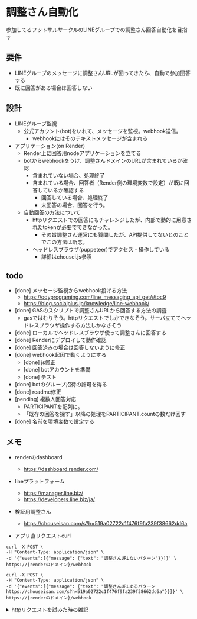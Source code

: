 # 調整さん自動化
参加してるフットサルサークルのLINEグループでの調整さん回答自動化を目指す

## 要件
- LINEグループのメッセージに調整さんURLが回ってきたら、自動で参加回答する
- 既に回答がある場合は回答しない

## 設計
- LINEグループ監視
    - 公式アカウント(bot)をいれて、メッセージを監視。webhook送信。
        - webhookにはそのテキストメッセージが含まれる
- アプリケーション(on Render)
    - Render上に回答用nodeアプリケーションを立てる
    - botからwebhookをうけ、調整さんドメインのURLが含まれているか確認
        - 含まれていない場合、処理終了
        - 含まれている場合、回答者（Render側の環境変数で設定）が既に回答しているか確認する
            - 回答している場合、処理終了
            - 未回答の場合、回答を行う。
    - 自動回答の方法について
        - httpリクエストでの回答にもチャレンジしたが、内部で動的に用意されたtokenが必要でできなかった。
            - その旨調整さん運営にも質問したが、API提供してないとのことでこの方法は断念。
        - ヘッドレスブラウザ(puppeteer)でアクセス・操作している
            - 詳細はchousei.js参照

## todo
- [done] メッセージ監視からwebhook投げる方法
    - https://odyprograming.com/line_messaging_api_get/#toc9
    - https://blog.socialplus.jp/knowledge/line-webhook/
- [done] GASのスクリプトで調整さんURLから回答する方法の調査
    - gasではむりそう。httpリクエストでしかできなそう。サーバ立ててヘッドレスブラウザ操作する方法しかなさそう
- [done] ローカルでヘッドレスブラウザ使って調整さんに回答する
- [done] Renderにデプロイして動作確認
- [done] 回答済みの場合は回答しないように修正
- [done] webhook起因で動くようにする
    - [done] js修正
    - [done] botアカウントを準備
    - [done] テスト 
- [done] botのグループ招待の許可を得る
- [done] readme修正
- [pending] 複数人回答対応
    - PARTICIPANTを配列に。
    - 「既存の回答を探す」以降の処理をPARTICIPANT.countの数だけ回す
- [done] 名前を環境変数で設定する

## メモ
- renderのdashboard
    - https://dashboard.render.com/
- lineプラットフォーム
    - https://manager.line.biz/
    - https://developers.line.biz/ja/
- 検証用調整さん
    - https://chouseisan.com/s?h=519a02722c1f476f9fa239f38662dd6a

- アプリ直リクエストcurl
```
curl -X POST \
-H "Content-Type: application/json" \
-d '{"events":[{"message": {"text": "調整さんURLないパターン"}}]}' \
https://{renderのドメイン}/webhook

curl -X POST \
-H "Content-Type: application/json" \
-d '{"events":[{"message": {"text": "調整さんURLあるパターン https://chouseisan.com/s?h=519a02722c1f476f9fa239f38662dd6a"}}]}' \
https://{renderのドメイン}/webhook
```

<details>
<summary>httpリクエストを試みた時の雑記</summary>

https://chouseisan.com/s?h=519a02722c1f476f9fa239f38662dd6a&n=hoge&c=◯

h=XXXXX : 調整さんのイベントURLの最後にあるID
n=名前 : 回答者の名前
c=参加予定 : 「◯」「△」「×」をカンマ区切りで入力します。
<input type="submit" name="add" id="memUpdBtn" value="入力する" style="font-size: 120%;">
\"name\":\"hoge\",\"attend\":\"1,2,3,1\"
1: ◯
2: △
3: ×
\"members\":[
    {\"id\":211435367,\"num\":1,\"name\":\"hoge\",\"attend\":\"1,2,3,1\",\"comment\":null,\"kouho\":[1,2,3,1]},
    {\"id\":211436753,\"num\":2,\"name\":\"hoge2\",\"attend\":\"1,2,3,1\",\"comment\":\"comment\",\"kouho\":[1,2,3,1]},
    {\"id\":211438161,\"num\":3,\"name\":\"ryuji\",\"attend\":\"3,3,3,3\",\"comment\":null,\"kouho\":[3,3,3,3]}
    ]
</details>
